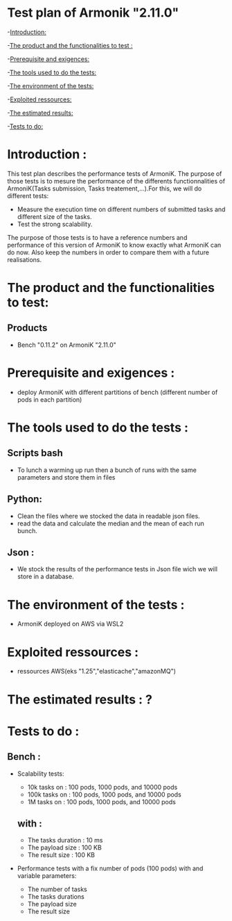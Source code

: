  # Test plan of Armonik "2.11.0"
-[Introduction:](#Introduction)

-[The product and the functionalities to test :](#the-product-and-the-functionalities-to-test)

-[Prerequisite and exigences:](#prerequisite-and-exigences)

-[The tools used to do the tests:](#the-tools-used-to-do-the-tests)

-[The environment of the tests:](#the-environment-of-the-tests)

-[Exploited ressources:](#exploited-ressources)

-[The estimated results:](#the-estimated-results)

-[Tests to do:](#tests-to-do)

# Introduction :
This test plan describes the performance tests of ArmoniK. The purpose of those tests is to mesure the performance of the differents functionnalities of ArmoniK(Tasks submission, Tasks treatement,...).For this, we will do different tests:
- Measure the execution time on different numbers of submitted tasks and different size of the tasks.
- Test the strong scalability.

The purpose of those tests is to have a reference numbers and performance of this version of ArmoniK to know exactly what ArmoniK can do now. Also keep the numbers in order to compare them with a future realisations.


# The product and the functionalities to test:
## Products
- Bench "0.11.2" on ArmoniK "2.11.0"


# Prerequisite and exigences :
- deploy ArmoniK with different partitions of bench (different number of pods in each partition)

# The tools used to do the tests :
## Scripts bash
- To lunch a warming up run then a bunch of runs with the same parameters and store them in files
## Python:
- Clean the files where we stocked the data in readable json files.
- read the data and calculate the median and the mean of each run bunch.
## Json :
- We stock the results of the performance tests in Json file wich we will store in a database.

# The environment of the tests :
- ArmoniK deployed on AWS via WSL2

# Exploited ressources :
- ressources AWS(eks "1.25","elasticache","amazonMQ")

# The estimated results : ?

# Tests to do :
## Bench :
- Scalability tests:
    - 10k tasks on : 100 pods, 1000 pods, and 10000 pods
    - 100k tasks on : 100 pods, 1000 pods, and 10000 pods
    - 1M tasks on : 100 pods, 1000 pods, and 10000 pods
    ## with :
    - The tasks duration : 10 ms
    - The payload size : 100 KB
    - The result size : 100 KB

- Performance tests with a fix number of pods (100 pods) with and variable parameters:
    - The number of tasks
    - The tasks durations
    - The payload size
    - The result size
